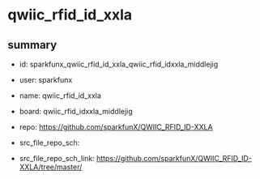 # qwiic_rfid_id_xxla
 
## summary 
* id: sparkfunx_qwiic_rfid_id_xxla_qwiic_rfid_idxxla_middlejig
* user: sparkfunx
* name: qwiic_rfid_id_xxla
* board: qwiic_rfid_idxxla_middlejig
* repo: https://github.com/sparkfunX/QWIIC_RFID_ID-XXLA



* src_file_repo_sch: 
* src_file_repo_sch_link: https://github.com/sparkfunX/QWIIC_RFID_ID-XXLA/tree/master/






